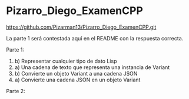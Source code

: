 # Pizarro_Diego_ExamenCPP
https://github.com/Pizarman13/Pizarro_Diego_ExamenCPP.git

La parte 1 será contestada aquí en el README con la respuesta correcta.

Parte 1:
  1. b) Representar cualquier tipo de dato Lisp
  2. a) Una cadena de texto que representa una instancia de Variant
  3. b) Convierte un objeto Variant a una cadena JSON
  4. a) Convierte una cadena JSON en un objeto Variant
     
Parte 2:
